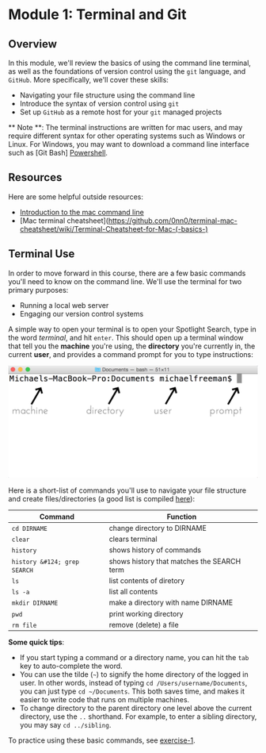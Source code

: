 # Module 1: Terminal and Git

## Overview
In this module, we'll review the basics of using the command line terminal, as well as the foundations of version control using the `git` language, and `GitHub`.  More specifically, we'll cover these skills:

- Navigating your file structure using the command line
- Introduce the syntax of version control using `git`
- Set up `GitHub` as a remote host for your `git` managed projects

** Note **: The terminal instructions are written for mac users, and may require different syntax for other operating systems such as Windows or Linux.  For Windows, you may want to download a command line interface such as [Git Bash] [Powershell](https://www.microsoft.com/en-us/download/details.aspx?id=40855).

## Resources
Here are some helpful outside resources:

- [Introduction to the mac command line](http://www.macworld.co.uk/feature/mac-software/get-more-out-of-os-x-terminal-3608274/)
- [Mac terminal cheatsheet](https://github.com/0nn0/terminal-mac-cheatsheet/wiki/Terminal-Cheatsheet-for-Mac-(-basics-)

## Terminal Use
In order to move forward in this course, there are a few basic commands you'll need to know on the command line.  We'll use the terminal for two primary purposes:

- Running a local web server
- Engaging our version control systems

A simple way to open your terminal is to open your Spotlight Search, type in the word _terminal_, and hit `enter`.  This should open up a terminal window that tell you the **machine** you're using, the **directory** you're currently in, the current **user**, and provides a command prompt for you to type instructions:

![terminal](imgs/terminal.png)

Here is a short-list of commands you'll use to navigate your file structure and create files/directories (a good list is compiled [here](https://github.com/0nn0/terminal-mac-cheatsheet/wiki/Terminal-Cheatsheet-for-Mac-(-basics-))):

| Command  | Function |
| ------------- | ------------- |
| `cd DIRNAME` | change directory to DIRNAME |
| `clear`  | clears terminal  |
| `history`  | shows history of commands |
| `history &#124; grep SEARCH`  | shows history that matches the SEARCH term|
| `ls`  | list contents of diretory  |
| `ls -a`  | list all contents  |
| `mkdir DIRNAME` | make a directory with name DIRNAME|
| `pwd` | print working directory |
| `rm file` | remove (delete) a file |


**Some quick tips**:

- If you start typing a command or a directory name, you can hit the `tab` key to auto-complete the word.  
- You can use the tilde (`~`) to signify the home directory of the logged in user.  In other words, instead of typing `cd /Users/username/Documents`, you can just type `cd ~/Documents`.  This both saves time, and makes it easier to write code that runs on multiple machines.
- To change directory to the parent directory one level above the current directory, use the `..` shorthand.  For example, to enter a sibling directory, you may say `cd ../sibling`.   

To practice using these basic commands, see [exercise-1](exercise-1).
